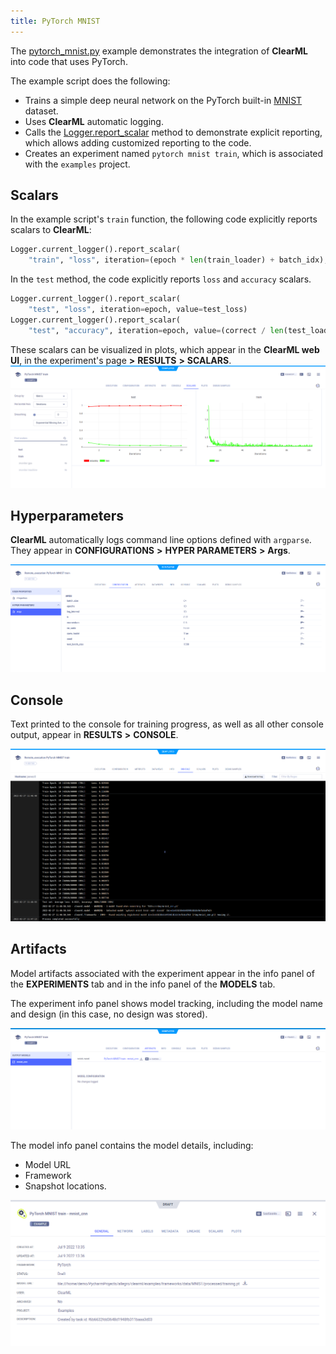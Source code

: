 ```yaml
---
title: PyTorch MNIST
---
```


The [pytorch_mnist.py](https://github.com/allegroai/clearml/blob/master/examples/frameworks/pytorch/pytorch_mnist.py) example 
demonstrates the integration of **ClearML** into code that uses PyTorch. 

The example script does the following:
* Trains a simple deep neural network on the PyTorch built-in [MNIST](https://pytorch.org/vision/stable/datasets.html#mnist)
  dataset.
* Uses **ClearML** automatic logging. 
* Calls the [Logger.report_scalar](../../../references/sdk/logger.md#report_scalar) method to demonstrate explicit reporting, 
  which allows adding customized reporting to the code.
* Creates an experiment named `pytorch mnist train`, which is associated with the `examples` project.

## Scalars

In the example script's `train` function, the following code explicitly reports scalars to **ClearML**:

```python
Logger.current_logger().report_scalar(
    "train", "loss", iteration=(epoch * len(train_loader) + batch_idx), value=loss.item())
```

In the `test` method, the code explicitly reports `loss` and `accuracy` scalars.

```python
Logger.current_logger().report_scalar(
    "test", "loss", iteration=epoch, value=test_loss)
Logger.current_logger().report_scalar(
    "test", "accuracy", iteration=epoch, value=(correct / len(test_loader.dataset)))
```    

These scalars can be visualized in plots, which appear in the **ClearML web UI**, in the experiment's
page **>** **RESULTS** **>** **SCALARS**. 
![image](../../../img/examples_pytorch_mnist_07.png)

## Hyperparameters

**ClearML** automatically logs command line options defined with `argparse`. They appear in **CONFIGURATIONS** **>** **HYPER PARAMETERS** **>** **Args**.

![image](../../../img/examples_pytorch_mnist_01.png)

## Console

Text printed to the console for training progress, as well as all other console output, appear in **RESULTS** **>** **CONSOLE**.

![image](../../../img/examples_pytorch_mnist_06.png)

## Artifacts

Model artifacts associated with the experiment appear in the info panel of the **EXPERIMENTS** tab and in 
the info panel of the **MODELS** tab.  


The experiment info panel shows model tracking, including the model name and design (in this case, no design was stored).

![image](../../../img/examples_pytorch_mnist_02.png)

The model info panel contains the model details, including: 
* Model URL
* Framework
* Snapshot locations.

![image](../../../img/examples_pytorch_mnist_03.png)